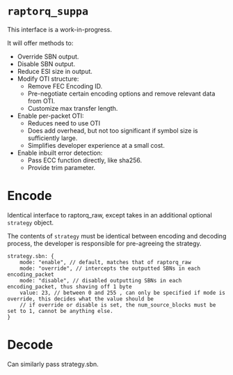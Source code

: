 # `raptorq_suppa`

This interface is a work-in-progress.

It will offer methods to:

 - Override SBN output.
 - Disable SBN output.
 - Reduce ESI size in output.
 - Modify OTI structure:
   - Remove FEC Encoding ID.
   - Pre-negotiate certain encoding options and remove relevant data from OTI.
   - Customize max transfer length.
 - Enable per-packet OTI:
   - Reduces need to use OTI 
   - Does add overhead, but not too significant if symbol size is sufficiently large.
   - Simplifies developer experience at a small cost.
 - Enable inbuilt error detection:
   - Pass ECC function directly, like sha256.
   - Provide trim parameter.

# Encode

Identical interface to raptorq_raw, except takes in an additional optional `strategy` object.

The contents of `strategy` must be identical between encoding and decoding process, the developer is responsible for pre-agreeing the strategy.

```
strategy.sbn: {
	mode: "enable", // default, matches that of raptorq_raw
	mode: "override", // intercepts the outputted SBNs in each encoding_packet
	mode: "disable", // disabled outputting SBNs in each encoding_packet, thus shaving off 1 byte
	value: 23, // between 0 and 255 , can only be specified if mode is override, this decides what the value should be
	// if override or disable is set, the num_source_blocks must be set to 1, cannot be anything else. 
}
```

# Decode

Can similarly pass strategy.sbn.
